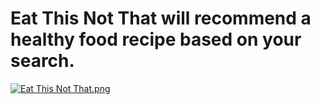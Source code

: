# Eat This Not That will recommend a healthy food recipe based on your search.

[![Eat This Not That.png](https://s28.postimg.org/41c1f3lkd/Screen_Shot_2016_12_30_at_12_29_45_AM.png)](https://postimg.org/image/hi8zxyvvt/)
